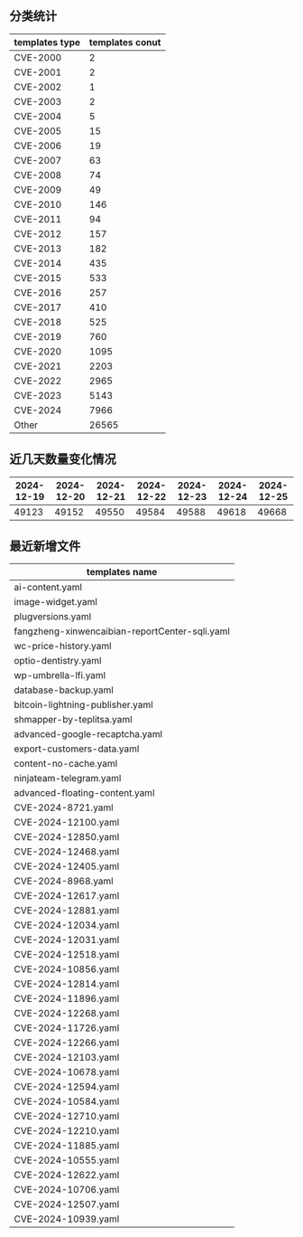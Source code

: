 ## 分类统计
| templates type | templates conut | 
| --- | --- |
| CVE-2000 | 2 |
| CVE-2001 | 2 |
| CVE-2002 | 1 |
| CVE-2003 | 2 |
| CVE-2004 | 5 |
| CVE-2005 | 15 |
| CVE-2006 | 19 |
| CVE-2007 | 63 |
| CVE-2008 | 74 |
| CVE-2009 | 49 |
| CVE-2010 | 146 |
| CVE-2011 | 94 |
| CVE-2012 | 157 |
| CVE-2013 | 182 |
| CVE-2014 | 435 |
| CVE-2015 | 533 |
| CVE-2016 | 257 |
| CVE-2017 | 410 |
| CVE-2018 | 525 |
| CVE-2019 | 760 |
| CVE-2020 | 1095 |
| CVE-2021 | 2203 |
| CVE-2022 | 2965 |
| CVE-2023 | 5143 |
| CVE-2024 | 7966 |
| Other | 26565 |
## 近几天数量变化情况
|2024-12-19 | 2024-12-20 | 2024-12-21 | 2024-12-22 | 2024-12-23 | 2024-12-24 | 2024-12-25|
|--- | ------ | ------ | ------ | ------ | ------ | ---|
|49123 | 49152 | 49550 | 49584 | 49588 | 49618 | 49668|
## 最近新增文件
| templates name | 
| --- |
| ai-content.yaml |
| image-widget.yaml |
| plugversions.yaml |
| fangzheng-xinwencaibian-reportCenter-sqli.yaml |
| wc-price-history.yaml |
| optio-dentistry.yaml |
| wp-umbrella-lfi.yaml |
| database-backup.yaml |
| bitcoin-lightning-publisher.yaml |
| shmapper-by-teplitsa.yaml |
| advanced-google-recaptcha.yaml |
| export-customers-data.yaml |
| content-no-cache.yaml |
| ninjateam-telegram.yaml |
| advanced-floating-content.yaml |
| CVE-2024-8721.yaml |
| CVE-2024-12100.yaml |
| CVE-2024-12850.yaml |
| CVE-2024-12468.yaml |
| CVE-2024-12405.yaml |
| CVE-2024-8968.yaml |
| CVE-2024-12617.yaml |
| CVE-2024-12881.yaml |
| CVE-2024-12034.yaml |
| CVE-2024-12031.yaml |
| CVE-2024-12518.yaml |
| CVE-2024-10856.yaml |
| CVE-2024-12814.yaml |
| CVE-2024-11896.yaml |
| CVE-2024-12268.yaml |
| CVE-2024-11726.yaml |
| CVE-2024-12266.yaml |
| CVE-2024-12103.yaml |
| CVE-2024-10678.yaml |
| CVE-2024-12594.yaml |
| CVE-2024-10584.yaml |
| CVE-2024-12710.yaml |
| CVE-2024-12210.yaml |
| CVE-2024-11885.yaml |
| CVE-2024-10555.yaml |
| CVE-2024-12622.yaml |
| CVE-2024-10706.yaml |
| CVE-2024-12507.yaml |
| CVE-2024-10939.yaml |
